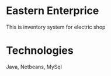 # Eastern Enterprice

This is inventory system for electric shop

# Technologies

Java, Netbeans, MySql
